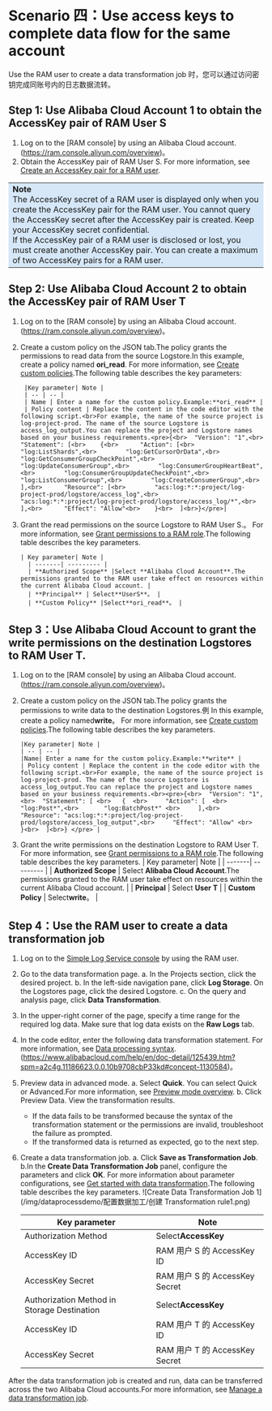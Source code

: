# Scenario 四：Use access keys to complete data flow for the same account

Use the RAM user to create a data transformation job 时，您可以通过访问密钥完成同账号内的日志数据流转。

## Step 1: Use Alibaba Cloud Account 1 to obtain the AccessKey pair of RAM User S

1. Log on to the [RAM console] by using an Alibaba Cloud account.(https://ram.console.aliyun.com/overview)。
2. Obtain the AccessKey pair of RAM User S.
For more information, see [Create an AccessKey pair for a RAM user](https://www.alibabacloud.com/help/en/doc-detail/215905.htm?spm=a2c4g.11186623.0.0.2f5c4bebZ0UBih#task-188766).
 <table><tr><td bgcolor="#d6e7f8"><b>Note</b><br> The AccessKey secret of a RAM user is displayed only when you create the AccessKey pair for the RAM user. You cannot query the AccessKey secret after the AccessKey pair is created. Keep your AccessKey secret confidential.<br>If the AccessKey pair of a RAM user is disclosed or lost, you must create another AccessKey pair. You can create a maximum of two AccessKey pairs for a RAM user.  </td></tr></table>

## Step 2: Use Alibaba Cloud Account 2 to obtain the AccessKey pair of RAM User T

1.  Log on to the [RAM console] by using an Alibaba Cloud account.(https://ram.console.aliyun.com/overview)。
2.  Create a custom policy on the JSON tab.The policy grants the permissions to read data from the source Logstore.In this example, create a policy named **ori_read**.
    For more information, see [Create custom policies](https://www.alibabacloud.com/help/en/doc-detail/93733.htm?spm=a2c4g.11186623.0.0.16f11ff58fILkp#task-2149286).The following table describes the key parameters:

         |Key parameter| Note |
         | -- | -- |
         | Name | Enter a name for the custom policy.Example:**ori_read** |
         | Policy content | Replace the content in the code editor with the following script.<br>For example, the name of the source project is log-project-prod. The name of the source Logstore is access_log_output.You can replace the project and Logstore names based on your business requirements.<pre>{<br>  "Version": "1",<br>  "Statement": [<br>    {<br>      "Action": [<br>        "log:ListShards",<br>        "log:GetCursorOrData",<br>        "log:GetConsumerGroupCheckPoint",<br>        "log:UpdateConsumerGroup",<br>        "log:ConsumerGroupHeartBeat",<br>        "log:ConsumerGroupUpdateCheckPoint",<br>        "log:ListConsumerGroup",<br>        "log:CreateConsumerGroup",<br>      ],<br>      "Resource": [<br>        "acs:log:*:*:project/log-project-prod/logstore/access_log",<br>        "acs:log:*:*:project/log-project-prod/logstore/access_log/*",<br>      ],<br>      "Effect": "Allow"<br>    }<br>  ]<br>}</pre>|

3.  Grant the read permissions on the source Logstore to RAM User S.。
    For more information, see [Grant permissions to a RAM role](https://www.alibabacloud.com/help/en/doc-detail/116147.htm?spm=a2c4g.11186623.0.0.16f12d7ayYMcWn#task-187801).The following table describes the key parameters.

        | Key parameter| Note |
          | -------| --------- |
          | **Authorized Scope** |Select **Alibaba Cloud Account**.The permissions granted to the RAM user take effect on resources within the current Alibaba Cloud account. |
          | **Principal** | Select**UserS**。 |
          | **Custom Policy** |Select**ori_read**。 |

## Step 3：Use Alibaba Cloud Account to grant the write permissions on the destination Logstores to RAM User T.

1.  Log on to the [RAM console] by using an Alibaba Cloud account.(https://ram.console.aliyun.com/overview)。
2.  Create a custom policy on the JSON tab.The policy grants the permissions to write data to the destination Logstores.例 In this example, create a policy named**write**。
    For more information, see [Create custom policies](https://www.alibabacloud.com/help/en/doc-detail/93733.htm?spm=a2c4g.11186623.0.0.720664a1umWb1J#task-2149286).The following table describes the key parameters.

        |Key parameter| Note |
        | -- | -- |
        |Name| Enter a name for the custom policy.Example:**write** |
        | Policy content | Replace the content in the code editor with the following script.<br>For example, the name of the source project is log-project-prod. The name of the source Logstore is access_log_output.You can replace the project and Logstore names based on your business requirements.<br><pre>{<br>  "Version": "1", <br>  "Statement": [ <br>   {  <br>     "Action": [  <br>       "log:Post*",<br>       "log:BatchPost*" <br>     ],<br>     "Resource": "acs:log:*:*:project/log-project-prod/logstore/access_log_output",<br>     "Effect": "Allow" <br>   }<br>  ]<br>} </pre> |

3.  Grant the write permissions on the destination Logstore to RAM User T.
    For more information, see [Grant permissions to a RAM role](https://www.alibabacloud.com/help/en/doc-detail/116147.htm?spm=a2c4g.11186623.0.0.16f12d7ayYMcWn#task-187801).The following table describes the key parameters.
    | Key parameter| Note |
    | -------| --------- |
    | **Authorized Scope** | Select **Alibaba Cloud Account**.The permissions granted to the RAM user take effect on resources within the current Alibaba Cloud account. |
    | **Principal** | Select **User T** |
    | **Custom Policy** | Select**write**。 |

## Step 4：Use the RAM user to create a data transformation job

1. Log on to the [Simple Log Service console](https://sls.console.aliyun.com/?spm=a2c4g.11186623.0.0.10b94450uwe8VN) by using the RAM user.
2. Go to the data transformation page.
   a. In the Projects section, click the desired project.
   b. In the left-side navigation pane, click **Log Storage**. On the Logstores page, click the desired Logstore.
   c. On the query and analysis page, click **Data Transformation**.
3. In the upper-right corner of the page, specify a time range for the required log data.
   Make sure that log data exists on the **Raw Logs** tab.
4. In the code editor, enter the following data transformation statement.
   For more information, see [Data processing syntax](https://www.alibabacloud.com/help/en/doc-detail/125439.htm?spm=a2c4g.11186623.0.0.10b9708cbP33kd#concept-1130584).(https://www.alibabacloud.com/help/en/doc-detail/125439.htm?spm=a2c4g.11186623.0.0.10b9708cbP33kd#concept-1130584)。
5. Preview data in advanced mode.
   a. Select **Quick**.
   You can select Quick or Advanced.For more information, see [Preview mode overview](https://www.alibabacloud.com/help/en/doc-detail/175654.htm?spm=a2c4g.11186623.0.0.10b9708cCzGvXG#task-2565077).
   b. Click Preview Data.
   View the transformation results.

   - If the data fails to be transformed because the syntax of the transformation statement or the permissions are invalid, troubleshoot the failure as prompted.
   - If the transformed data is returned as expected, go to the next step.

6. Create a data transformation job.
   a. Click **Save as Transformation Job**.
   b.In the **Create Data Transformation Job** panel, configure the parameters and click **OK**.
   For more information about parameter configurations, see [Get started with data transformation](https://www.alibabacloud.com/help/en/doc-detail/140895.htm?spm=a2c4g.11186623.0.0.10b94b411wYwnX#task-2316153).The following table describes the key parameters.
   ![Create Data Transformation Job 1](/img/dataprocessdemo/配置数据加工/创建 Transformation rule1.png)

   | Key parameter                               | Note                           |
   | ------------------------------------------- | ------------------------------ |
   | Authorization Method                        | Select**AccessKey**            |
   | AccessKey ID                                | RAM 用户 S 的 AccessKey ID     |
   | AccessKey Secret                            | RAM 用户 S 的 AccessKey Secret |
   | Authorization Method in Storage Destination | Select**AccessKey**            |
   | AccessKey ID                                | RAM 用户 T 的 AccessKey ID     |
   | AccessKey Secret                            | RAM 用户 T 的 AccessKey Secret |

After the data transformation job is created and run, data can be transferred across the two Alibaba Cloud accounts.For more information, see [Manage a data transformation job](https://www.alibabacloud.com/help/en/doc-detail/128744.htm?spm=a2c4g.11186623.0.0.10b92b0d2iORzE#task-1580295).
